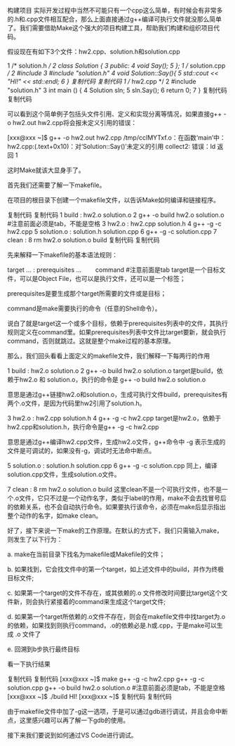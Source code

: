 构建项目
实际开发过程中当然不可能只有一个cpp这么简单，有时候会有非常多的.h和.cpp文件相互配合，那么上面直接通过g++编译可执行文件就没那么简单了。我们需要借助Make这个强大的项目构建工具，帮助我们构建和组织项目代码。

假设现在有如下3个文件：hw2.cpp、solution.h和solution.cpp

1 /* solution.h */
2 class Solution {
3 public:
4     void Say();
5 };
1 /* solution.cpp */
2 #include <iostream>
3 #include "solution.h"
4 void Solution::Say(){
5    std::cout << "HI!" << std::endl;
6 }
复制代码
复制代码
1 /* hw2.cpp */
2 #include "solution.h"
3 int main () {
4     Solution sln;
5     sln.Say();
6     return 0;
7 }
复制代码
复制代码
 

可以看到这个简单例子包括头文件引用、定义和实现分离等情况，如果直接g++ -o hw2.out hw2.cpp将会报未定义引用的错误：

[xxx@xxx ~]$ g++ -o hw2.out hw2.cpp 
/tmp/ccIMYTxf.o：在函数‘main’中：
hw2.cpp:(.text+0x10)：对‘Solution::Say()’未定义的引用
collect2: 错误：ld 返回 1

 

这时Make就该大显身手了。

首先我们还需要了解一下makefile。

在项目的根目录下创建一个makefile文件，以告诉Make如何编译和链接程序。

复制代码
复制代码
1 build : hw2.o solution.o
2     g++ -o build hw2.o solution.o #注意前面必须是tab，不能是空格
3 hw2.o : hw2.cpp solution.h
4     g++ -g -c hw2.cpp
5 solution.o : solution.h solution.cpp
6     g++ -g -c solution.cpp
7 clean :
8     rm hw2.o solution.o build
复制代码
复制代码
 

先来解释一下makefile的基本语法规则：

target ... : prerequisites ...
　　command    #注意前面是tab
target是一个目标文件，可以是Object File，也可以是执行文件，还可以是一个标签；

prerequisites是要生成那个target所需要的文件或是目标；

command是make需要执行的命令（任意的Shell命令）。

说白了就是target这一个或多个目标，依赖于prerequisites列表中的文件，其执行规则定义在command里。如果prerequisites列表中文件比target要新，就会执行command，否则就跳过。这就是整个make过程的基本原理。

 

那么，我们回头看看上面定义的makefile文件，我们解释一下每两行的作用

1 build : hw2.o solution.o
2     g++ -o build hw2.o solution.o
target是build，依赖于hw2.o 和 solution.o，执行的命令是 g++ -o build hw2.o solution.o

意思是通过g++链接hw2.o和solution.o，生成可执行文件build，prerequisites有两个.o文件，是因为代码里hw2引用了solution.h。

 

3 hw2.o : hw2.cpp solution.h
4      g++ -g -c hw2.cpp
target是hw2.o，依赖于hw2.cpp和solution.h，执行命令是g++ -g -c hw2.cpp

意思是通过g++编译hw2.cpp文件，生成hw2.o文件，g++命令中 -g 表示生成的文件是可调试的，如果没有-g，调试时无法命中断点。

 

5 solution.o : solution.h solution.cpp
6     g++ -g -c solution.cpp
同上，编译solution.cpp文件，生成solution.o文件。

 

7 clean :
8     rm hw2.o solution.o build
这里clean不是一个可执行文件，也不是一个.o文件，它只不过是一个动作名字，类似于label的作用，make不会去找冒号后的依赖关系，也不会自动执行命令。如果要执行该命令，必须在make后显示指出整个动作的名字，如make clean。

 

好了，接下来说一下make的工作原理。在默认的方式下，我们只需输入make，则发生了以下行为：

a. make在当前目录下找名为makefile或Makefile的文件；

b. 如果找到，它会找文件中的第一个target，如上述文件中的build，并作为终极目标文件;

c. 如果第一个target的文件不存在，或其依赖的.o 文件修改时间要比target这个文件新，则会执行紧接着的command来生成这个target文件;

d. 如果第一个target所依赖的.o文件不存在，则会在makefile文件中找target为.o的依赖，如果找到则执行command，.o的依赖必是.h或.cpp，于是make可以生成 .o 文件了

e. 回溯到b步执行最终目标

 

看一下执行结果

复制代码
复制代码
[xxx@xxx ~]$ make
g++ -g -c hw2.cpp
g++ -g -c solution.cpp
g++ -o build hw2.o solution.o #注意前面必须是tab，不能是空格
[xxx@xxx ~]$ ./build 
HI!
[xxx@xxx ~]$
复制代码
复制代码
 

由于makefile文件中加了-g这一选项，于是可以通过gdb进行调试，并且会命中断点，这里感兴趣可以再了解一下gdb的使用。

接下来我们要说到如何通过VS Code进行调试。
